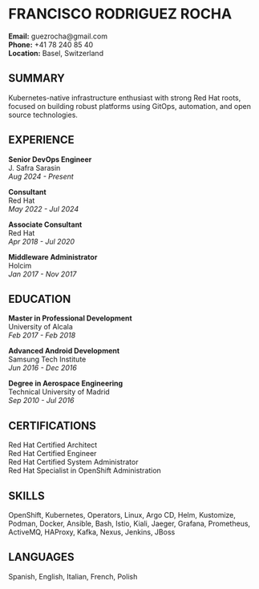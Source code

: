 # FRANCISCO RODRIGUEZ ROCHA

**Email:** guezrocha@<i></i>gmail.com  
**Phone:** +41 78 240 85 40  
**Location:** Basel, Switzerland  

## SUMMARY

Kubernetes-native infrastructure enthusiast with strong Red Hat roots, focused on building robust platforms using GitOps, automation, and open source technologies.

## EXPERIENCE

**Senior DevOps Engineer**  
J. Safra Sarasin  
*Aug 2024 - Present*  
  
**Consultant**  
Red Hat  
*May 2022 - Jul 2024*  

**Associate Consultant**  
Red Hat  
*Apr 2018 - Jul 2020*  

**Middleware Administrator**  
Holcim  
*Jan 2017 - Nov 2017*  

## EDUCATION

**Master in Professional Development**  
University of Alcala  
*Feb 2017 - Feb 2018*  

**Advanced Android Development**  
Samsung Tech Institute  
*Jun 2016 - Dec 2016*  

**Degree in Aerospace Engineering**  
Technical University of Madrid  
*Sep 2010 - Jul 2016*  

## CERTIFICATIONS

Red Hat Certified Architect  
Red Hat Certified Engineer  
Red Hat Certified System Administrator  
Red Hat Specialist in OpenShift Administration  

## SKILLS

OpenShift, Kubernetes, Operators, Linux, Argo CD, Helm, Kustomize, Podman, Docker, Ansible, Bash, Istio, Kiali, Jaeger, Grafana, Prometheus, ActiveMQ, HAProxy, Kafka, Nexus, Jenkins, JBoss

## LANGUAGES

Spanish, English, Italian, French, Polish
